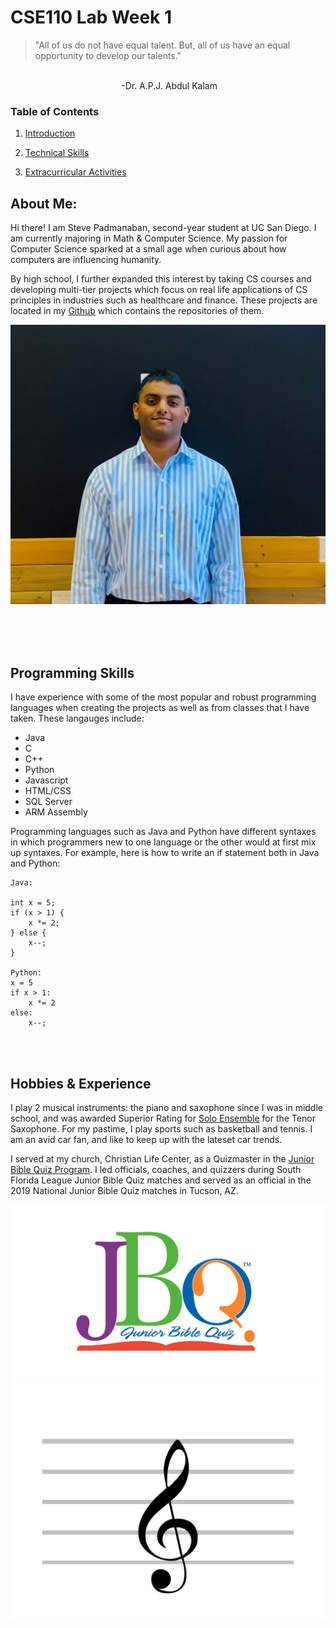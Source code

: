# CSE110 Lab Week 1
>"All of us do not have equal talent. But, all of us have an equal opportunity to develop our talents."    
<br>
&nbsp;&nbsp;&nbsp;&nbsp;&nbsp;&nbsp;&nbsp;&nbsp;&nbsp;&nbsp;&nbsp;&nbsp;&nbsp;&nbsp;&nbsp;&nbsp;&nbsp;&nbsp;&nbsp;&nbsp;&nbsp;&nbsp;&nbsp;&nbsp;&nbsp;&nbsp;&nbsp;&nbsp;&nbsp;&nbsp;&nbsp;&nbsp;&nbsp;&nbsp;&nbsp;&nbsp;&nbsp;&nbsp;&nbsp;&nbsp;&nbsp;&nbsp;&nbsp;&nbsp; -Dr. A.P.J. Abdul Kalam

### Table of Contents
1. [Introduction](#about-me)

2. [Technical Skills](#programming-skills)

3. [Extracurricular Activities](#hobbies--experience)


## **About Me**:
Hi there! I am Steve Padmanaban,
second-year student at UC San Diego. I am currently majoring in Math & Computer Science. My passion for Computer Science sparked at a small age when curious about how computers are influencing humanity.

By high school, I further expanded this interest by taking CS courses and developing multi-tier projects which focus on real life applications of CS principles in industries such as healthcare and finance. These projects are located in my [Github](https://www.github.com/spadmanaban25) which contains the repositories of them.

![Steve Picture](./Steve%20Picture.jpg)

<br>
<br>
<br>

## **Programming Skills**
I have experience with some of the most popular and robust programming languages when creating the projects as well as from classes that I have taken. These langauges include:

* Java
* C
* C++
* Python
* Javascript
* HTML/CSS
* SQL Server
* ARM Assembly

Programming languages such as Java and Python have different syntaxes in which programmers new to one language or the other would at first mix up syntaxes. For example, here is how to write an if statement both in Java and Python:

```
Java:             
                    
int x = 5;
if (x > 1) {
    x *= 2;
} else {
    x--;
}   

Python:                
x = 5
if x > 1:
    x *= 2
else:                         
    x--;

```
<br><br>
## **Hobbies & Experience**
I play 2 musical instruments: the piano and saxophone since I was in middle school, and was awarded Superior Rating for [Solo Ensemble](https://fba.flmusiced.org/mpa/state-solo-ensemble/) for the Tenor Saxophone. For my pastime, I play sports such as basketball and tennis. I am an avid car fan, and like to keep up with the lateset car trends. 

I served at my church, Christian Life Center, as a Quizmaster in the [Junior Bible Quiz Program](https://kidmin.ag.org/ministries/JBQ/overview). I led officials, coaches, and quizzers during South Florida League Junior Bible Quiz matches and served as an official in the 2019 National Junior Bible Quiz matches in Tucson, AZ.

![JBQ](JBQ.jpg)
![Music Symbol](Music%20Symbol.jpg)
